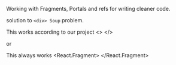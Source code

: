 Working with Fragments, Portals and refs for writing cleaner code.

solution to `<div> Soup` problem.

This works according to our project
<>
</>

or 

This always works
<React.Fragment>
</React.Fragment>